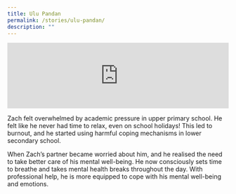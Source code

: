 ```yaml
---
title: Ulu Pandan
permalink: /stories/ulu-pandan/
description: ""
---
```

<iframe allowfullscreen="" allow="accelerometer; autoplay; clipboard-write; encrypted-media; gyroscope; picture-in-picture; web-share" frameborder="0" title="YouTube video player" src="https://www.youtube.com/embed/CN2Mq11XU1Q" height="auto" width="100%"></iframe>

Zach felt overwhelmed by academic pressure in upper primary school. He felt like he never had time to relax, even on school holidays! This led to burnout, and he started using harmful coping mechanisms in lower secondary school. 

When Zach’s partner became worried about him, and he realised the need to take better care of his mental well-being. He now consciously sets time to breathe and takes mental health breaks throughout the day. With professional help, he is more equipped to cope with his mental well-being and emotions.